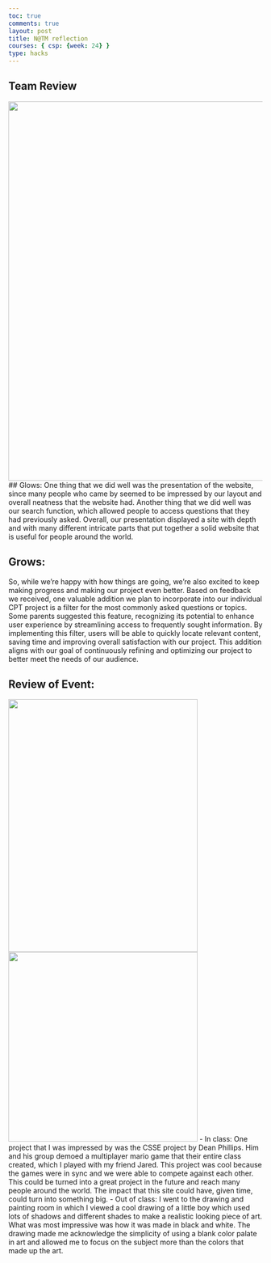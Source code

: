 ```yaml
---
toc: true
comments: true
layout: post
title: N@TM reflection
courses: { csp: {week: 24} }
type: hacks
---
```


## Team Review
<img src="http://127.0.0.1:4200/student2/images/N@TM_team.jpg" height="750" width="1500">
## Glows:
One thing that we did well was the presentation of the website, since many people who came by seemed to be impressed by our layout and overall neatness that the website had. Another thing that we did well was our search function, which allowed people to access questions that they had previously asked. Overall, our presentation displayed a site with depth and with many different intricate parts that put together a solid website that is useful for people around the world.

## Grows:
So, while we’re happy with how things are going, we’re also excited to keep making progress and making our project even better. Based on feedback we received, one valuable addition we plan to incorporate into our individual CPT project is a filter for the most commonly asked questions or topics. Some parents suggested this feature, recognizing its potential to enhance user experience by streamlining access to frequently sought information. By implementing this filter, users will be able to quickly locate relevant content, saving time and improving overall satisfaction with our project. This addition aligns with our goal of continuously refining and optimizing our project to better meet the needs of our audience.

## Review of Event:
<img src="http://127.0.0.1:4200/student2/images/N@TM drawing.png" height="500" width="375">
<img src="http://127.0.0.1:4200/student2/images/image000000.jpg" height="" width="375">
- In class: One project that I was impressed by was the CSSE project by Dean Phillips. Him and his group demoed a multiplayer mario game that their entire class created, which I played with my friend Jared. This project was cool because the games were in sync and we were able to compete against each other. This could be turned into a great project in the future and reach many people around the world. The impact that this site could have, given time, could turn into something big.
- Out of class: I went to the drawing and painting room in which I viewed a cool drawing of a little boy which used lots of shadows and different shades to make a realistic looking piece of art. What was most impressive was how it was made in black and white. The drawing made me acknowledge the simplicity of using a blank color palate in art and allowed me to focus on the subject more than the colors that made up the art.